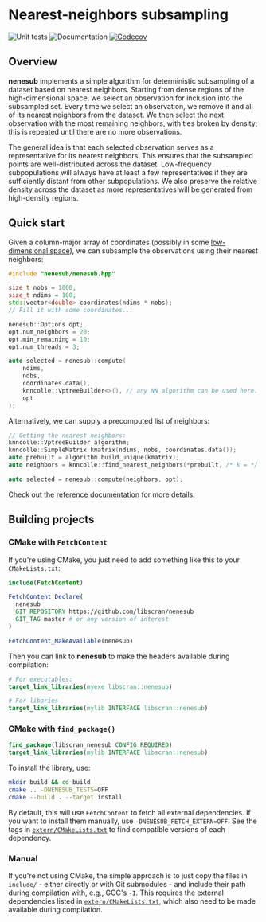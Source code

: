# Nearest-neighbors subsampling

![Unit tests](https://github.com/libscran/nenesub/actions/workflows/run-tests.yaml/badge.svg)
![Documentation](https://github.com/libscran/nenesub/actions/workflows/doxygenate.yaml/badge.svg)
[![Codecov](https://codecov.io/gh/libscran/nenesub/graph/badge.svg?token=bmenggvgzE)](https://codecov.io/gh/libscran/nenesub)

## Overview

**nenesub** implements a simple algorithm for deterministic subsampling of a dataset based on nearest neighbors.
Starting from dense regions of the high-dimensional space, we select an observation for inclusion into the subsampled set.
Every time we select an observation, we remove it and all of its nearest neighbors from the dataset.
We then select the next observation with the most remaining neighbors, with ties broken by density; this is repeated until there are no more observations.

The general idea is that each selected observation serves as a representative for its nearest neighbors.
This ensures that the subsampled points are well-distributed across the dataset.
Low-frequency subpopulations will always have at least a few representatives if they are sufficiently distant from other subpopulations.
We also preserve the relative density across the dataset as more representatives will be generated from high-density regions. 

## Quick start

Given a column-major array of coordinates (possibly in some [low-dimensional space](https://github.com/libscran/scran_pca)),
we can subsample the observations using their nearest neighbors:

```cpp
#include "nenesub/nenesub.hpp"

size_t nobs = 1000;
size_t ndims = 100;
std::vector<double> coordinates(ndims * nobs);
// Fill it with some coordinates...

nenesub::Options opt;
opt.num_neighbors = 20;
opt.min_remaining = 10;
opt.num_threads = 3;

auto selected = nenesub::compute(
    ndims,
    nobs,
    coordinates.data(),
    knncolle::VptreeBuilder<>(), // any NN algorithm can be used here.
    opt
);
```

Alternatively, we can supply a precomputed list of neighbors:

```cpp
// Getting the nearest neighbors:
knncolle::VptreeBuilder algorithm;
knncolle::SimpleMatrix kmatrix(ndims, nobs, coordinates.data());
auto prebuilt = algorithm.build_unique(kmatrix);
auto neighbors = knncolle::find_nearest_neighbors(*prebuilt, /* k = */ 20);

auto selected = nenesub::compute(neighbors, opt);
```

Check out the [reference documentation](https://libscran.github.io/nenesub) for more details.

## Building projects

### CMake with `FetchContent`

If you're using CMake, you just need to add something like this to your `CMakeLists.txt`:

```cmake
include(FetchContent)

FetchContent_Declare(
  nenesub
  GIT_REPOSITORY https://github.com/libscran/nenesub
  GIT_TAG master # or any version of interest
)

FetchContent_MakeAvailable(nenesub)
```

Then you can link to **nenesub** to make the headers available during compilation:

```cmake
# For executables:
target_link_libraries(myexe libscran::nenesub)

# For libaries
target_link_libraries(mylib INTERFACE libscran::nenesub)
```

### CMake with `find_package()`

```cmake
find_package(libscran_nenesub CONFIG REQUIRED)
target_link_libraries(mylib INTERFACE libscran::nenesub)
```

To install the library, use:

```sh
mkdir build && cd build
cmake .. -DNENESUB_TESTS=OFF
cmake --build . --target install
```

By default, this will use `FetchContent` to fetch all external dependencies.
If you want to install them manually, use `-DNENESUB_FETCH_EXTERN=OFF`.
See the tags in [`extern/CMakeLists.txt`](extern/CMakeLists.txt) to find compatible versions of each dependency.

### Manual

If you're not using CMake, the simple approach is to just copy the files in `include/` - either directly or with Git submodules - and include their path during compilation with, e.g., GCC's `-I`.
This requires the external dependencies listed in [`extern/CMakeLists.txt`](extern/CMakeLists.txt), which also need to be made available during compilation.

